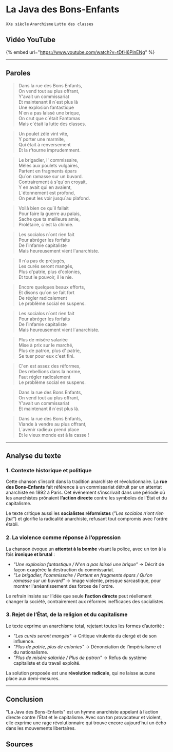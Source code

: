 # La Java des Bons-Enfants
``XXe siècle`` ``Anarchisme`` ``Lutte des classes``

## **Vidéo YouTube**  
{% embed url="https://www.youtube.com/watch?v=tDfH6PinENg" %}

---

## Paroles

> Dans la rue des Bons Enfants,  
> On vend tout au plus offrant,  
> Y'avait un commissariat  
> Et maintenant il n´est plus là  
> Une explosion fantastique  
> N´en a pas laissé une brique,  
> On crut que c´était Fantomas  
> Mais c´était la lutte des classes.  

> Un poulet zélé vint vite,  
> Y porter une marmite,  
> Qui était à renversement  
> Et la r'tourne imprudemment.  

> Le brigadier, l' commissaire,  
> Mêlés aux poulets vulgaires,  
> Partent en fragments épars  
> Qu´on ramasse sur un buvard.  
> Contrairement à s'qu´on croyait,  
> Y en avait qui en avaient,  
> L´étonnement est profond,  
> On peut les voir jusqu´au plafond.  

> Voilà bien ce qu´il fallait  
> Pour faire la guerre au palais,  
> Sache que ta meilleure amie,  
> Prolétaire, c´est la chimie.  

> Les socialos n´ont rien fait  
> Pour abréger les forfaits  
> De l´infamie capitaliste  
> Mais heureusement vient l'anarchiste.  

> Il n´a pas de préjugés,  
> Les curés seront mangés,  
> Plus d'patrie, plus d'colonies,  
> Et tout le pouvoir, il le nie.  

> Encore quelques beaux efforts,  
> Et disons qu´on se fait fort  
> De régler radicalement  
> Le problème social en suspens.  

> Les socialos n´ont rien fait  
> Pour abréger les forfaits  
> De l´infamie capitaliste  
> Mais heureusement vient l´anarchiste.  

> Plus de misère salariée  
> Mise à prix sur le marché,  
> Plus de patron, plus d' patrie,  
> Se tuer pour eux c'est fini.  

> C'en est assez des réformes,  
> Des rebellions dans la norme,  
> Faut régler radicalement  
> Le problème social en suspens.  

> Dans la rue des Bons Enfants,  
> On vend tout au plus offrant,  
> Y'avait un commissariat  
> Et maintenant il n´est plus là.  

> Dans la rue des Bons Enfants,  
> Viande à vendre au plus offrant,  
> L´avenir radieux prend place  
> Et le vieux monde est à la casse !  

---

## Analyse du texte 

### **1. Contexte historique et politique**  
Cette chanson s’inscrit dans la tradition anarchiste et révolutionnaire. La **rue des Bons-Enfants** fait référence à un commissariat détruit par un attentat anarchiste en 1892 à Paris. Cet événement s’inscrivait dans une période où les anarchistes prônaient **l’action directe** contre les symboles de l’État et du capitalisme.  

Le texte critique aussi les **socialistes réformistes** (*"Les socialos n'ont rien fait"*) et glorifie la radicalité anarchiste, refusant tout compromis avec l'ordre établi.  

### **2. La violence comme réponse à l’oppression**  
La chanson évoque un **attentat à la bombe** visant la police, avec un ton à la fois **ironique et brutal** :  

- *"Une explosion fantastique / N'en a pas laissé une brique"* → Décrit de façon exagérée la destruction du commissariat.  
- *"Le brigadier, l'commissaire / Partent en fragments épars / Qu'on ramasse sur un buvard"* → Image violente, presque sarcastique, pour montrer l'anéantissement des forces de l'ordre.  

Le refrain insiste sur l’idée que seule **l’action directe** peut réellement changer la société, contrairement aux réformes inefficaces des socialistes.  

### **3. Rejet de l’État, de la religion et du capitalisme**  
Le texte exprime un anarchisme total, rejetant toutes les formes d’autorité :  

- *"Les curés seront mangés"* → Critique virulente du clergé et de son influence.  
- *"Plus de patrie, plus de colonies"* → Dénonciation de l’impérialisme et du nationalisme.  
- *"Plus de misère salariée / Plus de patron"* → Refus du système capitaliste et du travail exploité.  

La solution proposée est une **révolution radicale**, qui ne laisse aucune place aux demi-mesures.  

---

## Conclusion
"La Java des Bons-Enfants" est un hymne anarchiste appelant à l’action directe contre l’État et le capitalisme. Avec son ton provocateur et violent, elle exprime une rage révolutionnaire qui trouve encore aujourd’hui un écho dans les mouvements libertaires.  

## Sources
